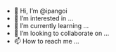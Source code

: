 - 👋 Hi, I’m @ipangoi
- 👀 I’m interested in ...
- 🌱 I’m currently learning ...
- 💞️ I’m looking to collaborate on ...
- 📫 How to reach me ...

<!---
ipangoi/ipangoi is a ✨ special ✨ repository because its `README.md` (this file) appears on your GitHub profile.
You can click the Preview link to take a look at your changes.
--->
